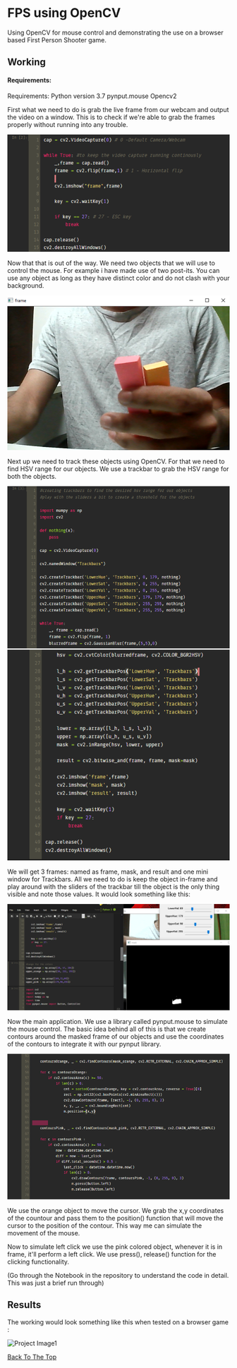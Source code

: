 # FPS using OpenCV
 Using OpenCV for mouse control and demonstrating the use on a browser based First Person Shooter game.

 ## Working

#### Requirements:

Requirements:
Python version 3.7
pynput.mouse
Opencv2


First what we need to do is grab the live frame from our webcam and output the video on a window. This is to check if we're able to grab the frames properly without running into any trouble.

![Project Image1](https://raw.githubusercontent.com/joicejoseph3198/Images/main/1.png)

Now that that is out of the way. We need two objects that we will use to control the mouse. For example i have made use of two post-its. You can use any object as long as they have distinct color and do not clash with your background.

![Project Image1](https://raw.githubusercontent.com/joicejoseph3198/Images/main/mousecontrolfps1.png)

Next up we need to track these objects using OpenCV. For that we need to find HSV range for our objects. We use a trackbar to grab the HSV range for both the objects.

![Project Image1](https://raw.githubusercontent.com/joicejoseph3198/Images/main/2.png) 
![Project Image1](https://raw.githubusercontent.com/joicejoseph3198/Images/main/3.png)

 We will get 3 frames: named as frame, mask, and result and one mini window for Trackbars. All we need to do is keep the object in-frame and play around with the sliders of the trackbar till the object is the only thing visible and note those values. It would look something like this: 

![Project Image1](https://raw.githubusercontent.com/joicejoseph3198/Images/main/mousecontrolfps2.png)


Now the main application. We use a library called pynput.mouse to simulate the mouse control. The basic idea behind all of  this is that we create contours around the masked frame of our objects and use the coordinates of the contours to integrate it with our pynput library.


![Project Image1](https://raw.githubusercontent.com/joicejoseph3198/Images/main/4.png)

We use the orange object to move the cursor. We grab the x,y coordinates of the countour and pass them to the position() function that will move the cursor to the position of the contour. This way me can simulate the movement of the mouse.

Now to simulate left click we use the pink colored object, whenever it is in frame, it'll perform a left click. We use press(), release() function for the clicking functionality.

(Go through the Notebook in the repository to understand the code in detail. This was just a brief run through)

## Results
The working would look something like this when tested on a browser game :

![Project Image1](https://raw.githubusercontent.com/joicejoseph3198/Images/main/fpsusingopencv_VE2WiaKo_Zbrf.gif)

[Back To The Top](#read-me-template)
